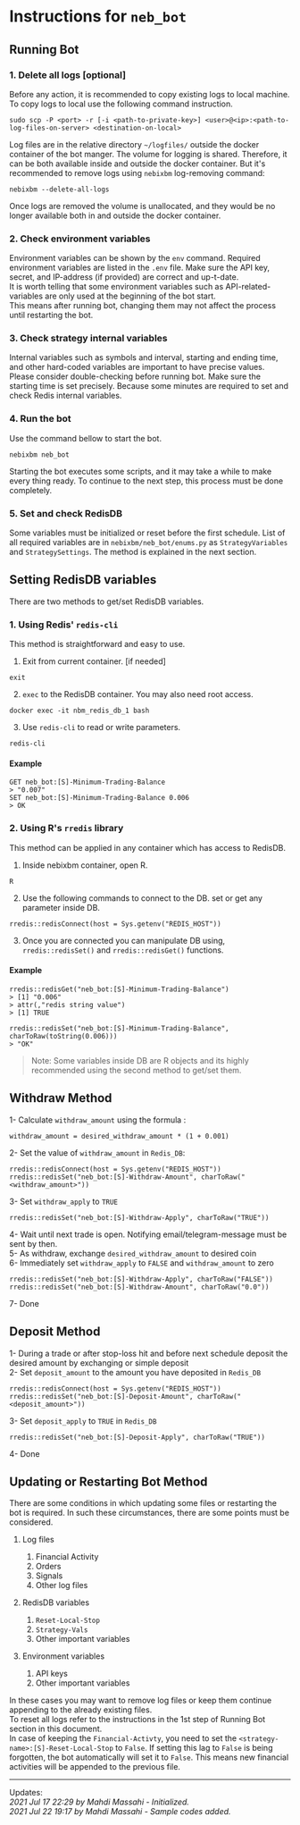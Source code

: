 # Instructions for `neb_bot`

## Running Bot 

### 1. Delete all logs [optional]
Before any action, it is recommended to copy existing logs to local machine. 
To copy logs to local use the following command instruction.

```shell
sudo scp -P <port> -r [-i <path-to-private-key>] <user>@<ip>:<path-to-log-files-on-server> <destination-on-local>
```


Log files are in the relative directory `~/logfiles/` outside the docker container of the bot manger. 
The volume for logging is shared. Therefore, it can be both available inside and outside the docker container. 
But it's recommended to remove logs using `nebixbm` log-removing command: 
```commandline
nebixbm --delete-all-logs
```
Once logs are removed the volume is unallocated, and they would be no longer available both in and 
outside the docker container.

### 2. Check environment variables
Environment variables can be shown by the `env` command.
Required environment variables are listed in the `.env` file. 
Make sure the API key, secret, and IP-address (if provided) are correct and up-t-date.  
It is worth telling that some environment variables such as API-related-variables are only used at the beginning of the bot start.  
This means after running bot, changing them may not affect the process until restarting the bot.


### 3. Check strategy internal variables
Internal variables such as symbols and interval, starting and ending time, and other hard-coded variables are 
important to have precise values. Please consider double-checking before running bot.
Make sure the starting time is set precisely. Because some minutes are required to set and check Redis internal variables.


### 4. Run the bot
Use the command bellow to start the bot.
```commandline
nebixbm neb_bot
```
Starting the bot executes some scripts, and it may take a while to make every thing ready.
To continue to the next step, this process must be done completely.

### 5. Set and check RedisDB 
Some variables must be initialized or reset before the first schedule. List of all required variables are in 
`nebixbm/neb_bot/enums.py` as `StrategyVariables` and `StrategySettings`. The method is explained in the next section. 

## Setting RedisDB variables
There are two methods to get/set RedisDB variables.

### 1. Using Redis' `redis-cli`
This method is straightforward and easy to use.

1. Exit from current container. [if needed]
```commandline
exit
```
2. `exec` to the RedisDB container. You may also need root access.
```commandline
docker exec -it nbm_redis_db_1 bash
```
3. Use `redis-cli` to read or write parameters.
```commandline
redis-cli
```

#### Example
```shell
GET neb_bot:[S]-Minimum-Trading-Balance
> "0.007"
SET neb_bot:[S]-Minimum-Trading-Balance 0.006
> OK
```

### 2. Using R's `rredis` library
This method can be applied in any container which has access to RedisDB.

1. Inside nebixbm container, open R.
```commandline
R
```
2. Use the following commands to connect to the DB.
   set or get any parameter inside DB.
```shell
rredis::redisConnect(host = Sys.getenv("REDIS_HOST"))
```
3. Once you are connected you can manipulate DB using, `rredis::redisSet()` and `rredis::redisGet()` functions.

#### Example
```shell
rredis::redisGet("neb_bot:[S]-Minimum-Trading-Balance")
> [1] "0.006"
> attr(,"redis string value")
> [1] TRUE

rredis::redisSet("neb_bot:[S]-Minimum-Trading-Balance", charToRaw(toString(0.006)))
> "OK"
```

> Note: Some variables inside DB are R objects and its highly recommended using the second method to get/set them. 

##  Withdraw Method
1- Calculate `withdraw_amount` using the formula :  

	withdraw_amount = desired_withdraw_amount * (1 + 0.001)  
	
2- Set the value of `withdraw_amount` in `Redis_DB`:
```shell
rredis::redisConnect(host = Sys.getenv("REDIS_HOST"))
rredis::redisSet("neb_bot:[S]-Withdraw-Amount", charToRaw("<withdraw_amount>"))
```
3- Set `withdraw_apply` to `TRUE` 
```shell
rredis::redisSet("neb_bot:[S]-Withdraw-Apply", charToRaw("TRUE"))
```
4- Wait until next trade is open. Notifying email/telegram-message must be sent by then.   
5- As withdraw, exchange `desired_withdraw_amount` to desired coin  
6- Immediately set `withdraw_apply` to `FALSE` and `withdraw_amount` to zero  
```shell
rredis::redisSet("neb_bot:[S]-Withdraw-Apply", charToRaw("FALSE"))
rredis::redisSet("neb_bot:[S]-Withdraw-Amount", charToRaw("0.0"))
```
7- Done  

## Deposit Method
1- During a trade or after stop-loss hit and before next schedule deposit the desired amount by exchanging or simple deposit  
2- Set `deposit_amount` to the amount you have deposited in `Redis_DB`
```shell
rredis::redisConnect(host = Sys.getenv("REDIS_HOST"))
rredis::redisSet("neb_bot:[S]-Deposit-Amount", charToRaw("<deposit_amount>"))
```
3- Set `deposit_apply` to `TRUE` in `Redis_DB`  
```shell
rredis::redisSet("neb_bot:[S]-Deposit-Apply", charToRaw("TRUE"))
```
4- Done  

## Updating or Restarting Bot Method

There are some conditions in which updating some files or restarting the bot is required. In such these circumstances, there are some points must be considered.  
1. Log files
   1) Financial Activity
   2) Orders
   3) Signals
   4) Other log files
  
   
2. RedisDB variables
   1) `Reset-Local-Stop`
   2) `Strategy-Vals`
   3) Other important variables
  
   
3. Environment variables
   1) API keys
   2) Other important variables

In these cases you may want to remove log files or keep them continue appending to the already existing files.  
To reset all logs refer to the instructions in the 1st step of Running Bot section in this document.  
In case of keeping the `Financial-Activty`, you need to set the `<strategy-name>:[S]-Reset-Local-Stop` to `False`.
If setting this lag to `False` is being forgotten, the bot automatically will set it to `False`. 
This means new financial activities will be appended to the previous file. 
 
_____
Updates:  
_2021 Jul 17 22:29 by Mahdi Massahi - Initialized._  
_2021 Jul 22 19:17 by Mahdi Massahi - Sample codes added._  
